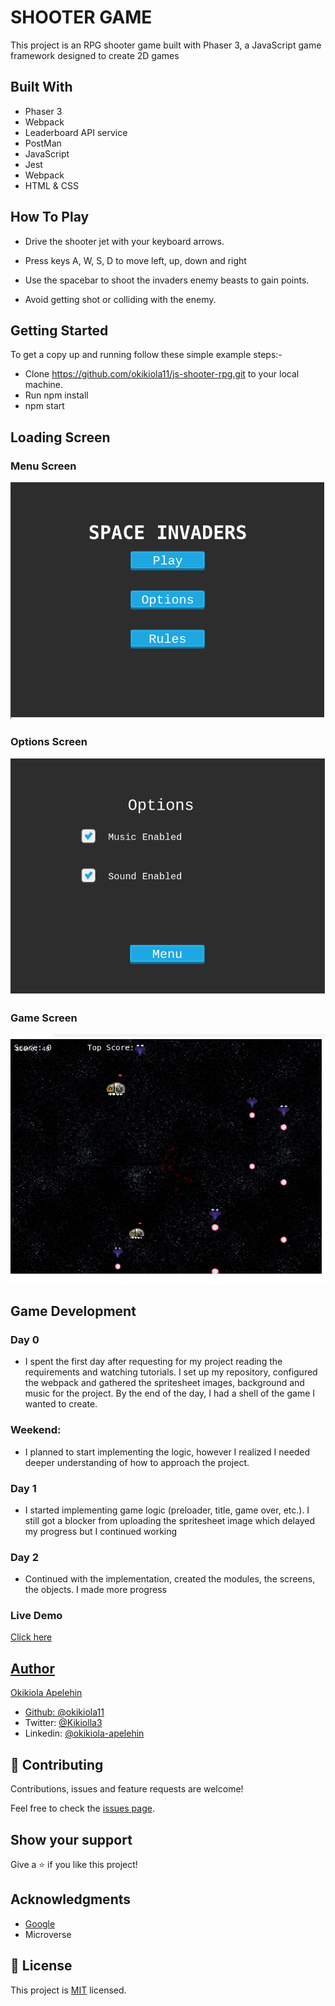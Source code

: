 # SHOOTER GAME

This project is an RPG shooter game built with Phaser 3, a JavaScript game framework designed to create 2D games


## Built With
- Phaser 3
- Webpack
- Leaderboard API service
- PostMan
- JavaScript
- Jest
- Webpack
- HTML & CSS

## How To Play
- Drive the shooter jet with your keyboard arrows.
- Press keys A, W, S, D to move left, up, down and right
- Use the spacebar to shoot the invaders enemy beasts to gain points.

- Avoid getting shot or colliding with the enemy.

## Getting Started
To get a copy up and running follow these simple example steps:-

- Clone https://github.com/okikiola11/js-shooter-rpg.git to your local machine.
- Run npm install
- npm start


## Loading Screen

### Menu Screen
![screenshot](src/assets/screensht/screenshot1.png)

### Options Screen
![screenshot](src/assets/screensht/screenshot2.png)

### Game Screen
![screenshot](src/assets/screensht/screenshot3.png)


## Game Development

### Day 0
- I spent the first day after requesting for my project reading the requirements and watching tutorials. I set up my repository, configured the webpack and gathered the spritesheet images, background and music for the project. By the end of the day, I had a shell of the game I wanted to create.

### Weekend:
- I planned to start implementing the logic, however I realized I needed deeper understanding of how to approach the project.

### Day 1
- I started implementing game logic (preloader, title, game over, etc.). I still got a blocker from uploading the spritesheet image which delayed my progress but I continued working

### Day 2 
- Continued with the implementation, created the modules, the screens, the objects. I made more progress

### Live Demo
<a href="">Click here</div>


## Author
 Okikiola Apelehin

- Github: [@okikiola11](https://github.com/okikiola11)
- Twitter: [@Kikiolla3](https://twitter.com/Kikiolla3)
- Linkedin: [@okikiola-apelehin](https://www.linkedin.com/in/okikiola-apelehin-459008122/)

## 🤝 Contributing

Contributions, issues and feature requests are welcome!

Feel free to check the [issues page](https://github.com/okikiola11/js-shooter-rpg/issues).

## Show your support

Give a ⭐️ if you like this project!

## Acknowledgments

- <a href="https://google.com">Google</a>
- Microverse

## 📝 License

This project is [MIT](lic.url) licensed.